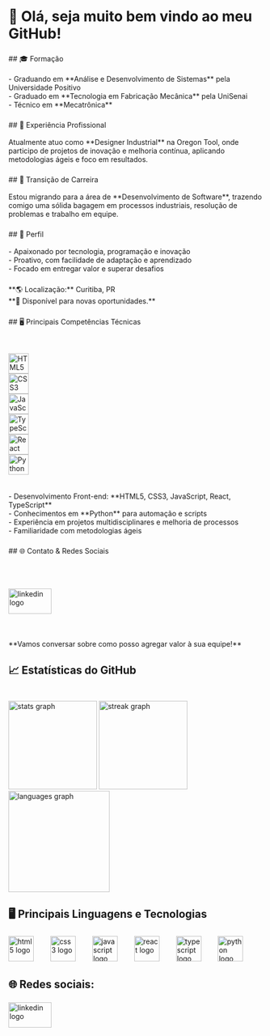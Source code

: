 <h1 align="left">🎯 Olá, seja muito bem vindo ao meu GitHub!</h1>

###

<p align="left">## 🎓 Formação<br><br>- Graduando em **Análise e Desenvolvimento de Sistemas** pela Universidade Positivo  <br>- Graduado em **Tecnologia em Fabricação Mecânica** pela UniSenai  <br>- Técnico em **Mecatrônica**</p>

###

<p align="left">## 💼 Experiência Profissional<br><br>Atualmente atuo como **Designer Industrial** na Oregon Tool, onde participo de projetos de inovação e melhoria contínua, aplicando metodologias ágeis e foco em resultados.</p>

###

<p align="left">## 🔄 Transição de Carreira<br><br>Estou migrando para a área de **Desenvolvimento de Software**, trazendo comigo uma sólida bagagem em processos industriais, resolução de problemas e trabalho em equipe.</p>

###

<p align="left">## 🚀 Perfil<br><br>- Apaixonado por tecnologia, programação e inovação<br>- Proativo, com facilidade de adaptação e aprendizado<br>- Focado em entregar valor e superar desafios</p>

###

<p align="left">**🌎 Localização:** Curitiba, PR  <br>**🔗 Disponível para novas oportunidades.**</p>

###

<p align="left">## 🖥️ Principais Competências Técnicas<br><br><div align="left"><br>  <img src="https://cdn.jsdelivr.net/gh/devicons/devicon/icons/html5/html5-original.svg" height="40" alt="HTML5" title="HTML5"/><br>  <img width="10"/><br>  <img src="https://cdn.jsdelivr.net/gh/devicons/devicon/icons/css3/css3-original.svg" height="40" alt="CSS3" title="CSS3"/><br>  <img width="10"/><br>  <img src="https://cdn.jsdelivr.net/gh/devicons/devicon/icons/javascript/javascript-original.svg" height="40" alt="JavaScript" title="JavaScript"/><br>  <img width="10"/><br>  <img src="https://cdn.jsdelivr.net/gh/devicons/devicon/icons/typescript/typescript-original.svg" height="40" alt="TypeScript" title="TypeScript"/><br>  <img width="10"/><br>  <img src="https://cdn.jsdelivr.net/gh/devicons/devicon/icons/react/react-original.svg" height="40" alt="React" title="React"/><br>  <img width="10"/><br>  <img src="https://cdn.jsdelivr.net/gh/devicons/devicon/icons/python/python-original.svg" height="40" alt="Python" title="Python"/><br></div><br><br>- Desenvolvimento Front-end: **HTML5, CSS3, JavaScript, React, TypeScript**<br>- Conhecimentos em **Python** para automação e scripts<br>- Experiência em projetos multidisciplinares e melhoria de processos<br>- Familiaridade com metodologias ágeis</p>

###

<p align="left">## 🌐 Contato & Redes Sociais<br><br><div align="left"><br>  <a href="https://www.linkedin.com/in/alexandreluizalmeida/" target="_blank"><br>    <img src="https://raw.githubusercontent.com/maurodesouza/profile-readme-generator/master/src/assets/icons/social/linkedin/default.svg" width="85" height="50" alt="linkedin logo"  /><br>  </a><br></div><br><br>**Vamos conversar sobre como posso agregar valor à sua equipe!**</p>

###

<h2 align="left">📈 Estatísticas do GitHub</h2>

###

<br clear="both">

<div align="left">
  <img src="https://github-readme-stats.vercel.app/api?username=Alexandre2552&hide_title=false&hide_rank=true&show_icons=true&include_all_commits=true&count_private=true&disable_animations=false&theme=dracula&locale=en&hide_border=true" height="175" alt="stats graph"  />
  <img src="https://streak-stats.demolab.com?user=Alexandre2552&locale=en&mode=daily&theme=dracula&hide_border=true&border_radius=5" height="175" alt="streak graph"  />
  <img src="https://github-readme-stats.vercel.app/api/top-langs?username=Alexandre2552&locale=en&hide_title=false&layout=compact&card_width=320&langs_count=10&theme=dracula&hide_border=true" height="200" alt="languages graph"  />
</div>

###

<h2 align="left">🖥️ Principais Linguagens e Tecnologias</h2>

###

<div align="left">
  <img src="https://cdn.jsdelivr.net/gh/devicons/devicon/icons/html5/html5-original.svg" height="50" alt="html5 logo"  />
  <img width="25" />
  <img src="https://cdn.jsdelivr.net/gh/devicons/devicon/icons/css3/css3-original.svg" height="50" alt="css3 logo"  />
  <img width="25" />
  <img src="https://cdn.jsdelivr.net/gh/devicons/devicon/icons/javascript/javascript-original.svg" height="50" alt="javascript logo"  />
  <img width="25" />
  <img src="https://cdn.jsdelivr.net/gh/devicons/devicon/icons/react/react-original.svg" height="50" alt="react logo"  />
  <img width="25" />
  <img src="https://cdn.jsdelivr.net/gh/devicons/devicon/icons/typescript/typescript-original.svg" height="50" alt="typescript logo"  />
  <img width="25" />
  <img src="https://cdn.jsdelivr.net/gh/devicons/devicon/icons/python/python-original.svg" height="50" alt="python logo"  />
</div>

###

<h2 align="left">🌐 Redes sociais:</h2>

###

<div align="left">
  <a href="https://www.linkedin.com/in/alexandreluizalmeida/" target="_blank">
    <img src="https://raw.githubusercontent.com/maurodesouza/profile-readme-generator/master/src/assets/icons/social/linkedin/default.svg" width="85" height="50" alt="linkedin logo"  />
  </a>
</div>

###
